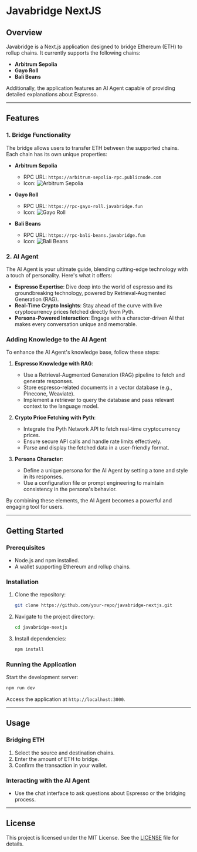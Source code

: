 # Javabridge NextJS

## Overview
Javabridge is a Next.js application designed to bridge Ethereum (ETH) to rollup chains. It currently supports the following chains:

- **Arbitrum Sepolia**
- **Gayo Roll**
- **Bali Beans**

Additionally, the application features an AI Agent capable of providing detailed explanations about Espresso.

---

## Features

### 1. Bridge Functionality
The bridge allows users to transfer ETH between the supported chains. Each chain has its own unique properties:

- **Arbitrum Sepolia**
  - RPC URL: `https://arbitrum-sepolia-rpc.publicnode.com`
  - Icon: ![Arbitrum Sepolia](https://s2.coinmarketcap.com/static/img/coins/64x64/11841.png)

- **Gayo Roll**
  - RPC URL: `https://rpc-gayo-roll.javabridge.fun`
  - Icon: ![Gayo Roll](/img/coffee-1.png)

- **Bali Beans**
  - RPC URL: `https://rpc-bali-beans.javabridge.fun`
  - Icon: ![Bali Beans](/img/coffee-2.png)

### 2. AI Agent
The AI Agent is your ultimate guide, blending cutting-edge technology with a touch of personality. Here's what it offers:

- **Espresso Expertise**: Dive deep into the world of espresso and its groundbreaking technology, powered by Retrieval-Augmented Generation (RAG).
- **Real-Time Crypto Insights**: Stay ahead of the curve with live cryptocurrency prices fetched directly from Pyth.
- **Persona-Powered Interaction**: Engage with a character-driven AI that makes every conversation unique and memorable.

### Adding Knowledge to the AI Agent

To enhance the AI Agent's knowledge base, follow these steps:

1. **Espresso Knowledge with RAG**:
   - Use a Retrieval-Augmented Generation (RAG) pipeline to fetch and generate responses.
   - Store espresso-related documents in a vector database (e.g., Pinecone, Weaviate).
   - Implement a retriever to query the database and pass relevant context to the language model.

2. **Crypto Price Fetching with Pyth**:
   - Integrate the Pyth Network API to fetch real-time cryptocurrency prices.
   - Ensure secure API calls and handle rate limits effectively.
   - Parse and display the fetched data in a user-friendly format.

3. **Persona Character**:
   - Define a unique persona for the AI Agent by setting a tone and style in its responses.
   - Use a configuration file or prompt engineering to maintain consistency in the persona's behavior.

By combining these elements, the AI Agent becomes a powerful and engaging tool for users.

---

## Getting Started

### Prerequisites
- Node.js and npm installed.
- A wallet supporting Ethereum and rollup chains.

### Installation
1. Clone the repository:
   ```bash
   git clone https://github.com/your-repo/javabridge-nextjs.git
   ```
2. Navigate to the project directory:
   ```bash
   cd javabridge-nextjs
   ```
3. Install dependencies:
   ```bash
   npm install
   ```

### Running the Application
Start the development server:
```bash
npm run dev
```

Access the application at `http://localhost:3000`.

---

## Usage

### Bridging ETH
1. Select the source and destination chains.
2. Enter the amount of ETH to bridge.
3. Confirm the transaction in your wallet.

### Interacting with the AI Agent
- Use the chat interface to ask questions about Espresso or the bridging process.

---


## License
This project is licensed under the MIT License. See the [LICENSE](LICENSE) file for details.